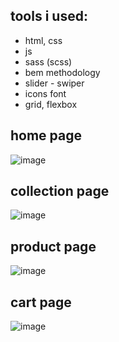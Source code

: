 ## tools i used:

- html, css
- js
- sass (scss)
- bem methodology
- slider - swiper
- icons font
- grid, flexbox

## home page

![image](https://github.com/vyazemskaya/brand_ecommerce-website-layout/assets/114158560/1840f32f-6f88-4cf4-9431-dedda6f7fc00)

## collection page

![image](https://github.com/vyazemskaya/brand_ecommerce-website-layout/assets/114158560/dd23ef1b-8dee-413e-b1c1-207e4e911aac)

## product page

![image](https://github.com/vyazemskaya/brand_ecommerce-website-layout/assets/114158560/9aba6679-c191-421f-be53-a08c4b255691)

## cart page

![image](https://github.com/vyazemskaya/brand_ecommerce-website-layout/assets/114158560/3d222cc5-52a2-41ba-a030-1e38da902235)
